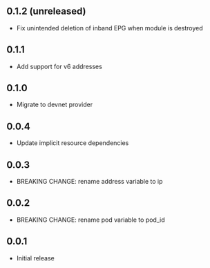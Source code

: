 ## 0.1.2 (unreleased)

- Fix unintended deletion of inband EPG when module is destroyed

## 0.1.1

- Add support for v6 addresses

## 0.1.0

- Migrate to devnet provider

## 0.0.4

- Update implicit resource dependencies

## 0.0.3

- BREAKING CHANGE: rename address variable to ip

## 0.0.2

- BREAKING CHANGE: rename pod variable to pod_id

## 0.0.1

- Initial release
